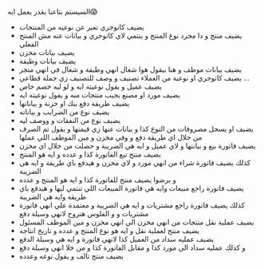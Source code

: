 السيستم بتاعنا يقدر يعمل ايه😱
- يضيف كاتوجري تعبر عن نوعيه من المنتجات
- يضيف منتج و دا مجرد نوع المنتج و ينتمي لاي كاتوجري و بياتات عنه مش المنتج الفعلي 
- يضيف بيانات مخزن
- يضيف بيانات وظيفة 
- يضيف بيانات موظف و هنا بيقول هوا شغال انهي وظيفة و شغال في انهي متجر 
- يضيف كاتوجري او نوعية من العملاء تصنيف و وصف للتصنيف زي جملة قطاعي ...
- يضيف عميل و يقول نوعيته ايه و لو ليه خصم خاص 
- يضيف مورد او مصنع بجيب منتجات منه و يقول نوعيته ايه 
- يضيف طريقة دفع بنك او خزنة و بياناتها 
- يضيف نوع من الضرايب و بياناته
- يضيف نوع من النفقات و ووصف ليه
- يضيف او يسجل مصروفات من النوع كذا و بيانات عنها زي قيمتها و يقول تم الصرف من خلال اي طريقة دفع و وفي مخزن و مين الموظف اللي عملها
- يضيف فاتورة بيع و بيانتها و لاي عميل و ايه هي الضريبة و حصلت من خلال اي مخزن
- يضيف منتج تبع الفاتورة كذا و عدده و ايه هو المنتج
- كذلك يضيف فاتورة شراء من انهي مورد و لاي مخزن و هيدفع باي طريقة و ايه هي الضريبة
- و برضوا يضيف منتج للفاتورة كذا و ايه هو المنتج و عدده
- يضيف فاتورة راجع مبيعات وايه هي فاتورة المبيعات اللي تنتمي ليها و هيدفع باي طريقة وايه هي الضريبة 
- كذلك يضيف فاتورة راجع مشتريات و ايه هي الضريبة و معتمدة علي انهي فاتورة مشتريات و و الفلوس هتروح لانهي وسيلة دفع
- يضيف عملية نقل منتجات من انهي مخزن الي انهي مخزن و مين الموظف المسئول 
- يضيف منتج لعملية نقل و ايه هو نوع المنتج و عدده و تاريخ انتاجه
- يضيف عمليه سداد من العميل كذا لانهي فاتورة و ايه هي وسيلة الدفع
- و كذلك عمليه سداد الي مورد كذا و مقابل الفاتورة كذا و من خلا انهي وسيلة دفع
- يضيف منتج تالف و يقول نوعه وعدده 
